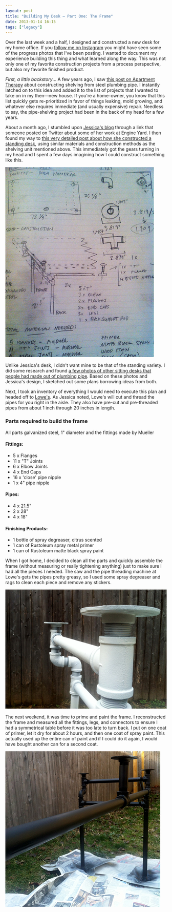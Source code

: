 ```yaml
---
layout: post
title: "Building My Desk — Part One: The Frame"
date: 2013-01-14 16:15
tags: ["legacy"]
---
```


Over the last week and a half, I designed and constructed a new desk for my home office.  If you <a href="http://instagram.com/pmarsceill" title="Patrick Marsceill's Instagram">follow me on Instagram</a> you might have seen some of the progress photos that I've been posting.  I wanted to document my experience building this thing and what learned along the way. This was not only one of my favorite construction projects from a process perspective, but also my favorite finished product.

_First, a little backstory_&hellip; A few years ago, I saw <a href="http://www.apartmenttherapy.com/morgans-amazing-diy-shelving-97760">this post on Apartment Therapy</a> about constructing shelving from steel plumbing pipe. I instantly latched on to this idea and added it to the list of projects that I wanted to take on in my then&mdash;new house. If you're a home-owner, you know that this list quickly gets re-prioritized in favor of things leaking, mold growing, and whatever else requires immediate (and usually expensive) repair.  Needless to say, the pipe-shelving project had been in the back of my head for a few years.

About a month ago, I stumbled upon <a href="http://spacekat.github.com">Jessica's blog</a> through a link  that someone posted on Twitter about some of her work at Engine Yard. I then found my way to <a href="http://spacekat.github.com/blog/2012/07/31/steel-pipe-standing-desk/">this very detailed post about how she constructed a standing desk</a>, using similar materials and construction methods as the shelving unit mentioned above.  This immediately got the gears turning in my head and I spent a few days imagining how I could construct something like this.

![Plans for my desk](assets/desk/plans.jpg)

Unlike Jessica's desk, I didn't want mine to be that of the standing variety.  I did some research and found <a href="http://www.apartmenttherapy.com/look-desks-and-68448">a few photos of other sitting desks that people had made out of plumbing pipe</a>. Based on these photos and Jessica's design, I sketched out some plans borrowing ideas from both.

Next, I took an inventory of everything I would need to execute this plan and headed off to <a href="https://www.lowes.com">Lowe's</a>. As Jessica noted, Lowe's will cut and thread the pipes for you right in the aisle. They also have pre-cut and pre-threaded pipes from about 1 inch through 20 inches in length.

### Parts required to build the frame

All parts galvanized steel, 1" diameter and the fittings made by Mueller

#### Fittings:
* 5 x Flanges
* 11 x "T" Joints
* 6 x Elbow Joints
* 4 x End Caps
* 16 x 'close' pipe nipple
* 1 x 4" pipe nipple

#### Pipes:
* 4 x 21.5"
* 2 x 28"
* 4 x 18"

#### Finishing Products:
* 1 bottle of spray degreaser, citrus scented
* 1 can of Rustoleum spray metal primer
* 1 can of Rustoleum matte black spray paint

When I got home, I decided to clean all the parts and quickly assemble the frame (without measuring or really tightening anything) just to make sure I had all the pieces I needed.  The saw and the pipe threading machine at Lowe's gets the pipes pretty greasy, so I used some spray degreaser and rags to clean each piece and remove any stickers.

![The frame primed and ready for paint](assets/desk/primed.jpg)

The next weekend, it was time to prime and paint the frame.  I reconstructed the frame and measured all the fittings, legs, and connectors to ensure I had a symmetrical table before it was too late to turn back.  I put on one coat of primer, let it dry for about 2 hours, and then one coat of spray paint.  This actually used up the entire can of paint and if I could do it again, I would have bought another can for a second coat.

![The frame painted](assets/desk/painted.jpg)
